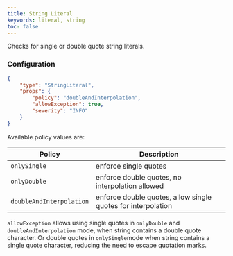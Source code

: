```yaml
---
title: String Literal
keywords: literal, string
toc: false
---
```


Checks for single or double quote string literals.

### Configuration

```json
{
    "type": "StringLiteral",
    "props": {
        "policy": "doubleAndInterpolation",
        "allowException": true,
        "severity": "INFO"
    }
}
```

Available policy values are:

| Policy                   | Description                                                  |
| ------------------------ | ------------------------------------------------------------ |
| `onlySingle`             | enforce single quotes                                        |
| `onlyDouble`             | enforce double quotes, no interpolation allowed              |
| `doubleAndInterpolation` | enforce double quotes, allow single quotes for interpolation |

`allowException` allows using single quotes in `onlyDouble` and `doubleAndInterpolation` mode, when string contains a double quote character. Or double quotes in `onlySingle`mode when string contains a single quote character, reducing the need to escape quotation marks.